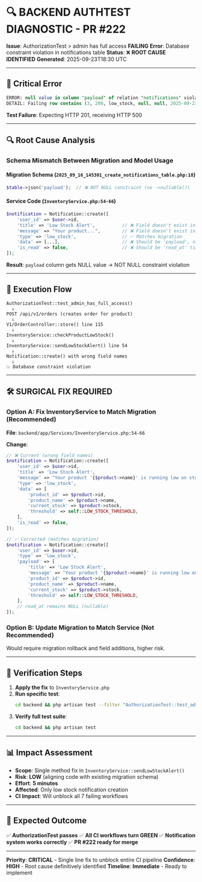 # 🔍 BACKEND AUTHTEST DIAGNOSTIC - PR #222

**Issue**: AuthorizationTest > admin has full access **FAILING**
**Error**: Database constraint violation in notifications table
**Status**: ❌ **ROOT CAUSE IDENTIFIED**
**Generated**: 2025-09-23T18:30 UTC

---

## 🚨 Critical Error

```sql
ERROR: null value in column "payload" of relation "notifications" violates not-null constraint
DETAIL: Failing row contains (3, 200, low_stock, null, null, 2025-09-23 17:29:28, 2025-09-23 17:29:28)
```

**Test Failure**: Expecting HTTP 201, receiving HTTP 500

---

## 🔍 Root Cause Analysis

### **Schema Mismatch Between Migration and Model Usage**

#### **Migration Schema** (`2025_09_16_145301_create_notifications_table.php:18`)
```php
$table->json('payload');  // ❌ NOT NULL constraint (no ->nullable())
```

#### **Service Code** (`InventoryService.php:54-66`)
```php
$notification = Notification::create([
    'user_id' => $user->id,
    'title' => 'Low Stock Alert',          // ❌ Field doesn't exist in migration
    'message' => "Your product...",        // ❌ Field doesn't exist in migration
    'type' => 'low_stock',                 // ✅ Matches migration
    'data' => [...],                       // ❌ Should be 'payload', not 'data'
    'is_read' => false,                    // ❌ Should be 'read_at' timestamp
]);
```

**Result**: `payload` column gets NULL value → NOT NULL constraint violation

---

## 📍 Execution Flow

```
AuthorizationTest::test_admin_has_full_access()
  ↓
POST /api/v1/orders (creates order for product)
  ↓
V1/OrderController::store() line 115
  ↓
InventoryService::checkProductLowStock()
  ↓
InventoryService::sendLowStockAlert() line 54
  ↓
Notification::create() with wrong field names
  ↓
💥 Database constraint violation
```

---

## 🛠️ **SURGICAL FIX REQUIRED**

### **Option A: Fix InventoryService to Match Migration** (Recommended)

**File**: `backend/app/Services/InventoryService.php:54-66`

**Change**:
```php
// ❌ Current (wrong field names)
$notification = Notification::create([
    'user_id' => $user->id,
    'title' => 'Low Stock Alert',
    'message' => "Your product '{$product->name}' is running low on stock...",
    'type' => 'low_stock',
    'data' => [
        'product_id' => $product->id,
        'product_name' => $product->name,
        'current_stock' => $product->stock,
        'threshold' => self::LOW_STOCK_THRESHOLD,
    ],
    'is_read' => false,
]);

// ✅ Corrected (matches migration)
$notification = Notification::create([
    'user_id' => $user->id,
    'type' => 'low_stock',
    'payload' => [
        'title' => 'Low Stock Alert',
        'message' => "Your product '{$product->name}' is running low on stock. Only {$product->stock} units remaining.",
        'product_id' => $product->id,
        'product_name' => $product->name,
        'current_stock' => $product->stock,
        'threshold' => self::LOW_STOCK_THRESHOLD,
    ],
    // read_at remains NULL (nullable)
]);
```

### **Option B: Update Migration to Match Service** (Not Recommended)

Would require migration rollback and field additions, higher risk.

---

## 🧪 **Verification Steps**

1. **Apply the fix** to `InventoryService.php`
2. **Run specific test**:
   ```bash
   cd backend && php artisan test --filter "AuthorizationTest::test_admin_has_full_access"
   ```
3. **Verify full test suite**:
   ```bash
   cd backend && php artisan test
   ```

---

## 📊 **Impact Assessment**

- **Scope**: Single method fix in `InventoryService::sendLowStockAlert()`
- **Risk**: **LOW** (aligning code with existing migration schema)
- **Effort**: **5 minutes**
- **Affected**: Only low stock notification creation
- **CI Impact**: Will unblock all 7 failing workflows

---

## 🎯 **Expected Outcome**

✅ **AuthorizationTest passes**
✅ **All CI workflows turn GREEN**
✅ **Notification system works correctly**
✅ **PR #222 ready for merge**

---

**Priority**: **CRITICAL** - Single line fix to unblock entire CI pipeline
**Confidence**: **HIGH** - Root cause definitively identified
**Timeline**: **Immediate** - Ready to implement